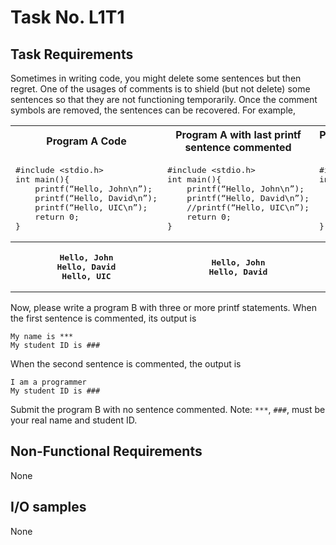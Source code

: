 # Task No. L1T1

## Task Requirements
Sometimes in writing code, you might delete some sentences but then regret. One of the usages of comments is to shield (but not delete) some sentences so that they are not functioning temporarily. Once the comment symbols are removed, the sentences can be recovered. For example, 


<table>
<tr>
    <th>Program A Code</th>
    <th>Program A with last printf sentence commented</th>
    <th>Program A with first sentence commented</th>
</tr>

<tr>
<td><pre>
#include &lt;stdio.h&gt;
int main(){
    printf(“Hello, John\n”);
    printf(“Hello, David\n”);
    printf(“Hello, UIC\n”);
    return 0;
}
</pre></td>
<td><pre>
#include &lt;stdio.h&gt;
int main(){
    printf(“Hello, John\n”);
    printf(“Hello, David\n”);
    //printf(“Hello, UIC\n”);
    return 0;
}
</pre></td>
<td><pre>
#include &lt;stdio.h&gt;
int main(){
    //printf(“Hello, John\n”);
    printf(“Hello, David\n”);
    printf(“Hello, UIC\n”);
    return 0;
}
</pre></td>
</tr>
<tr>
<th><pre>
Hello, John
Hello, David
Hello, UIC
</pre></th>
<th><pre>
Hello, John
Hello, David
</pre></th>
<th><pre>
Hello, David
Hello, UIC
</pre></th>
</tr>
</table>

Now, please write a program B with three or more printf statements. When the first sentence is commented, its output is 

```
My name is ***
My student ID is ###
```

When the second sentence is commented, the output is

```
I am a programmer
My student ID is ###
```

Submit the program B with no sentence commented.
Note: `***`, `###`, must be your real name and student ID.

## Non-Functional Requirements

None

## I/O samples

None
